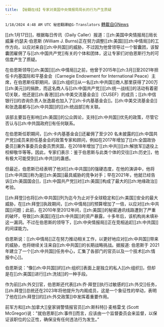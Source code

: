 ```yaml
---
title: 【秘翻在线】专家对美国中央情报局局长的行为产生质疑
---
```

`1/18/2024 4:48 AM UTC 秘密翻譯組G-Translators` [轉載自GNews](https://gnews.org/articles/2230608)

[[zh:1月17日]]，根据每日传讯（Daily Caller）报道：[[zh:美国中央情报局]]局长威廉·约瑟夫·伯恩斯 (William J. Burns)正在努力调整[[zh:美国]][[zh:中情局]]的工作方向，以应对来自[[zh:中共国]]的威胁，不过因为他曾领导过一个智囊团，该智囊团雇佣了与[[zh:中国共产党]]有关的个体和团体，这让专家们对伯恩斯行为的可信度产生了质疑。

在伯恩斯领导[[zh:美国]][[zh:中情局]]之前，他曾于2015年[[zh:3月]]至2021年担任卡内基国际和平基金会（Carnegie Endowment for International Peace）主席，在伯恩斯任职期间，该[[zh:组织]]从一名[[zh:中共国]]商人那里获得了200万[[zh:美元]]的捐款，而这名商人与[[zh:中国共产党]][[zh:统一战线]]的活动有着密切关联，他还是[[zh:香港]][[zh:中美交流基金会]]（CUSEF）的成员；[[zh:中信银行]]的咨询负责人张逸晨也加入了[[zh:卡内基基金会]]。[[zh:中美交流基金会]]和张逸晨都与[[zh:中共国]]的[[zh:统战部]]有关联。

该部主要旨在影响[[zh:美国]]的公众舆论，支持[[zh:中共国]]优先的政策，尽管它否认与[[zh:中共国政府]]有任何联系。

在伯恩斯任职期间，[[zh:卡内基基金会]]还雇佣了至少20 名未披露的[[zh:中国共产党]]成员来担任基金会的政策专家和顾问，例如在2017年增加了[[zh:全国政协委员]]兼外事委员会委员贾庆国，在2018年增加了[[zh:中共]][[zh:解放军]]退役上校柳敬华等等。因此，专家们表示：鉴于伯恩斯与此类个体的交往[[zh:历史]]，他有极大可能受到[[zh:中共]]的蛊惑。

但最近，伯恩斯已经表明了他对[[zh:中共国]]的强硬态度，在他的演讲中，他将[[zh:中共国]]称为是[[zh:美国]]最具威胁的竞争对手；早在2021年，他就已经告诉[[zh:美国国会]]，[[zh:中国共产党]]对[[zh:美国]]构成了最大的[[zh:地缘政治]]考验。

[[zh:拜登]]也将[[zh:中共国]]列为迄今为止对于全球稳定和[[zh:美国]]安全的最大威胁，在[[zh:拜登]]执政期间，[[zh:中情局]]的预算增加了一倍，以应对[[zh:中共国]]问题；此前，在2010年至2012年间，[[zh:美国]]的秘密通讯线路遭到了严重的破坏，导致[[zh:美国]]在[[zh:中共国]]的资产暴露，十多年后，该机构尚未填补这一漏洞。不过在伯恩斯的领导下，[[zh:中央情报局]]正在竞相追赶[[zh:中共国]]的间谍能力。

伯恩斯说：[[zh:中情局]]正在努力推动相关工作，以更好地应对[[zh:中共国]]带来的威胁，也将继续关注来自[[zh:中共国]]的长期战略挑战。据报道: 伯恩斯于 2021 年建立了一个[[zh:中共国]]任务中心，汇集了各部门的官员以及一个技术[[zh:情报中心]]。

伯恩斯说：“像[[zh:中共国]]的[[zh:组织]]表面上是独立的私人[[zh:组织]]，但却是在[[zh:美国]]进行[[zh:洗钱]]的一种手段。

作为前[[zh:外交]]官，伯恩斯还代表[[zh:乔·拜登]]执行过敏感的[[zh:外交]]任务，[[zh:拜登]]总统还在2023年将他提升为内阁成员，这是一个象征性的举动，表明了他在[[zh:拜登]]的[[zh:外交政策]]中发挥着重要作用。

前军方和[[zh:加拿大]]皇家骑警情报官员[[zh:斯科特]]·麦格雷戈 (Scott McGregor)说："就伯恩斯[[zh:事件]]而言，应该由一个监督委员会来监督，以保证该职位的公正性，确保没有任何违法行为发生。”
